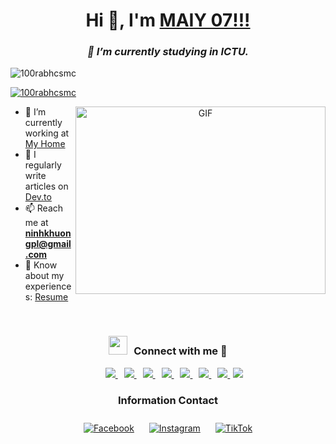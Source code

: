 <h1 align="center">Hi 👋, I'm <a href="https://100rabhcsmc.github.io/Me.io/" target="blank">MAIY 07!!!</a></h1>
<h3 align="center"><i>🌱 I’m currently studying in ICTU.</i></h3>

<p align="left">
  <img src="https://komarev.com/ghpvc/?username=100rabhcsmc&label=Profile%20views&color=0e75b6&style=flat" alt="100rabhcsmc" />
</p>

<p align="left">
  <a href="https://twitter.com/100rabhcsmc" target="blank">
    <img src="https://img.shields.io/twitter/follow/100rabhcsmc?logo=twitter&style=for-the-badge" alt="100rabhcsmc" />
  </a>
</p>

<a target="_blank" align="center">
  <img align="right" height="300" width="400" alt="GIF" src="https://media.giphy.com/media/SWoSkN6DxTszqIKEqv/giphy.gif">
</a>

- 🔭 I’m currently working at <a href="https://phoenix.tech/griffyn/" target="blank">My Home</a>
- 📝 I regularly write articles on [Dev.to](https://dev.to/100rabhcsmc)
- 📫 Reach me at <strong>ninhkhuongpl@gmail.com</strong>
- 📄 Know about my experiences: <a href="https://github.com/100rabhcsmc/Me.io/blob/master/01SaurabhChavanReactNativeResume.pdf" target="blank">Resume</a>
<br/>

<h3 align="center"><img src="https://media.giphy.com/media/iY8CRBdQXODJSCERIr/giphy.gif" width="30" height="30" style="margin-right: 10px;">Connect with me 🤝</h3>

<p align="center">
  <div align="center" class="icons-social" style="margin-left: 10px;">
    <a style="margin-left: 10px;" target="_blank" href="https://www.linkedin.com/in/saurabhmchavan/">
      <img src="https://img.icons8.com/doodle/40/000000/linkedin--v2.png">
    </a>
    <a style="margin-left: 10px;" target="_blank" href="https://github.com/100rabhcsmc">
      <img src="https://img.icons8.com/doodle/40/000000/github--v1.png">
    </a>
    <a style="margin-left: 10px;" target="_blank" href="https://stackoverflow.com/users/12053852/saurabh-chavan?tab=profile">
      <img src="https://img.icons8.com/external-tal-revivo-color-tal-revivo/40/000000/external-stack-overflow-is-a-question-and-answer-site-for-professional-logo-color-tal-revivo.png">
    </a>
    <a style="margin-left: 10px;" target="_blank" href="https://dev.to/100rabhcsmc">
      <img src="https://img.icons8.com/external-sketchy-juicy-fish/0.6x/external-blog-online-services-sketchy-sketchy-juicy-fish.png">
    </a>
    <a style="margin-left: 10px;" target="_blank" href="https://instagram.com/100rabhch">
      <img src="https://img.icons8.com/doodle/40/000000/instagram-new--v2.png">
    </a>
    <a style="margin-left: 10px;" target="_blank" href="https://twitter.com/100rabhcsmc">
      <img src="https://img.icons8.com/doodle/1x/twitter-squared--v2.png">
    </a>
    <a style="margin-left: 10px;" target="_blank" href="https://www.youtube.com/channel/UC-ZdNkKNHC6KguDqNFKO2Nw?view_as=subscriber">
      <img src="https://img.icons8.com/doodle/1x/youtube--v2.png">
    </a>
    <a style="margin-left: 5px;" target="_blank" href="https://github.com/100rabhcsmc/Me.io/blob/master/01SaurabhChavanReactNativeResume.pdf">
      <img src="https://img.icons8.com/plasticine/0.5x/resume.png">
    </a>
  </div>
</p>

<h3 align="center">Information Contact</h3>
<div align="center" class="inner-socials">
  <ul class="wrapper" style="list-style-type: none; padding: 0;">
    <li class="icon facebook" style="display: inline-block; margin: 10px;">
      <a href="https://www.facebook.com/khuong.ninh.963/" target="_blank">
        <img src="https://img.icons8.com/doodle/40/000000/facebook--v2.png" alt="Facebook" />
      </a>
    </li>
    <li class="icon instagram" style="display: inline-block; margin: 10px;">
      <a href="https://www.instagram.com/khuong.ninh.963/" target="_blank">
        <img src="https://img.icons8.com/doodle/40/000000/instagram-new--v2.png" alt="Instagram" />
      </a>
    </li>
    <li class="icon tiktok" style="display: inline-block; margin: 10px;">
      <a href="https://www.tiktok.com/@ninhkhuong.05" target="_blank">
        <img src="https://img.icons8.com/doodle/40/000000/tiktok--v1.png" alt="TikTok" />
      </a>
    </li>
  </ul>
</div>
